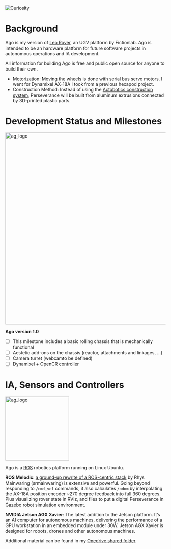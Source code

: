 ![Curiosity](/banner.jpg)

# Background

Ago is my version of [Leo Rover](https://www.leorover.tech/), an UGV platform by Fictionlab. Ago is intended to be an hardware platform for future software projects in autonomous operations and IA development.

All information for building Ago is free and public open source for anyone to build their own.

* Motorization: Moving the wheels is done with serial bus servo motors. I went for Dynamixel AX-18A I took from a previous hexapod project. 
* Construction Method: Instead of using the [Actobotics construction system](https://www.servocity.com/actobotics), Perseverance will be built from aluminum extrusions connected by 3D-printed plastic parts.

# Development Status and Milestones
<img src="https://github.com/andreagavazzi/Curiosity/blob/main/images/nasa_logo.jpg" alt="ag_logo" width="600"/>

**Ago version 1.0** 

- [ ] This milestone includes a basic rolling chassis that is mechanically functional
- [ ] Aestetic add-ons on the chassis (reactor, attachments and linkages, ...)
- [ ] Camera turret (webcamto be defined)
- [ ] Dynamixel + OpenCR controller

# IA, Sensors and Controllers
<img src="https://github.com/andreagavazzi/ago/assets/ag_logo.jpg" alt="ag_logo" width="200"/>
  
Ago is a [ROS](http://ros.org) robotics platform running on Linux Ubuntu.

**ROS Melodic**: [a ground-up rewrite of a ROS-centric stack](https://github.com/srmainwaring/curio) by Rhys Mainwaring (srmainwaring) is extensive and powerful. Going beyond responding to `/cmd_vel` commands, it also calculates `/odom` by interpolating the AX-18A position encoder ~270 degree feedback into full 360 degrees. Plus visualizing rover state in RViz, and files to put a digital Perseverance in Gazebo robot simulation environment.

**NVIDIA Jetson AGX Xavier**: The latest addition to the Jetson platform. It’s an AI computer for autonomous machines, delivering the performance of a GPU workstation in an embedded module under 30W. Jetson AGX Xavier is designed for robots, drones and other autonomous machines.

Additional material can be found in my [Onedrive shared folder](https://1drv.ms/f/s!AkUtNLbG6ptfpiPbJ0WKSoO58hIA).

